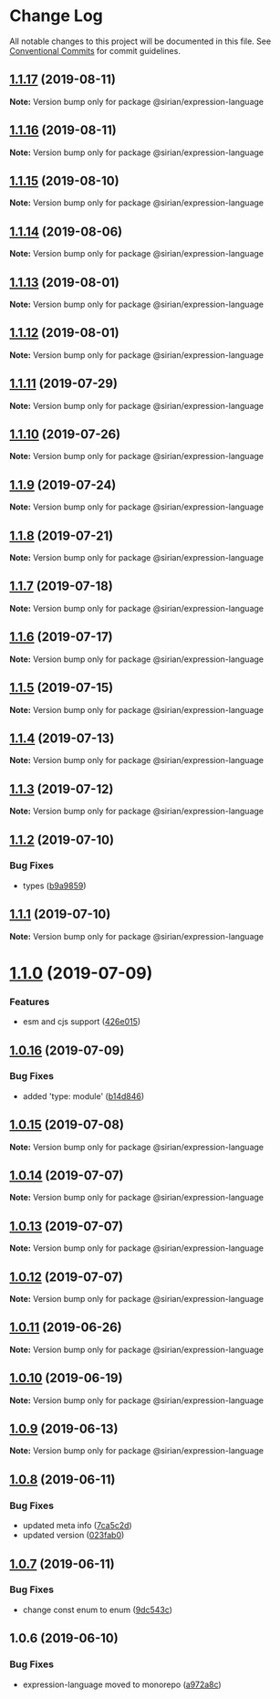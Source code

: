 # Change Log

All notable changes to this project will be documented in this file.
See [Conventional Commits](https://conventionalcommits.org) for commit guidelines.

## [1.1.17](https://github.com/sirian/js/compare/@sirian/expression-language@1.1.16...@sirian/expression-language@1.1.17) (2019-08-11)

**Note:** Version bump only for package @sirian/expression-language





## [1.1.16](https://github.com/sirian/js/compare/@sirian/expression-language@1.1.15...@sirian/expression-language@1.1.16) (2019-08-11)

**Note:** Version bump only for package @sirian/expression-language





## [1.1.15](https://github.com/sirian/js/compare/@sirian/expression-language@1.1.14...@sirian/expression-language@1.1.15) (2019-08-10)

**Note:** Version bump only for package @sirian/expression-language





## [1.1.14](https://github.com/sirian/js/compare/@sirian/expression-language@1.1.13...@sirian/expression-language@1.1.14) (2019-08-06)

**Note:** Version bump only for package @sirian/expression-language





## [1.1.13](https://github.com/sirian/js/compare/@sirian/expression-language@1.1.12...@sirian/expression-language@1.1.13) (2019-08-01)

**Note:** Version bump only for package @sirian/expression-language





## [1.1.12](https://github.com/sirian/js/compare/@sirian/expression-language@1.1.11...@sirian/expression-language@1.1.12) (2019-08-01)

**Note:** Version bump only for package @sirian/expression-language





## [1.1.11](https://github.com/sirian/js/compare/@sirian/expression-language@1.1.10...@sirian/expression-language@1.1.11) (2019-07-29)

**Note:** Version bump only for package @sirian/expression-language





## [1.1.10](https://github.com/sirian/js/compare/@sirian/expression-language@1.1.9...@sirian/expression-language@1.1.10) (2019-07-26)

**Note:** Version bump only for package @sirian/expression-language





## [1.1.9](https://github.com/sirian/js/compare/@sirian/expression-language@1.1.8...@sirian/expression-language@1.1.9) (2019-07-24)

**Note:** Version bump only for package @sirian/expression-language





## [1.1.8](https://github.com/sirian/js/compare/@sirian/expression-language@1.1.7...@sirian/expression-language@1.1.8) (2019-07-21)

**Note:** Version bump only for package @sirian/expression-language





## [1.1.7](https://github.com/sirian/js/compare/@sirian/expression-language@1.1.6...@sirian/expression-language@1.1.7) (2019-07-18)

**Note:** Version bump only for package @sirian/expression-language





## [1.1.6](https://github.com/sirian/js/compare/@sirian/expression-language@1.1.5...@sirian/expression-language@1.1.6) (2019-07-17)

**Note:** Version bump only for package @sirian/expression-language





## [1.1.5](https://github.com/sirian/js/compare/@sirian/expression-language@1.1.4...@sirian/expression-language@1.1.5) (2019-07-15)

**Note:** Version bump only for package @sirian/expression-language





## [1.1.4](https://github.com/sirian/js/compare/@sirian/expression-language@1.1.3...@sirian/expression-language@1.1.4) (2019-07-13)

**Note:** Version bump only for package @sirian/expression-language





## [1.1.3](https://github.com/sirian/js/compare/@sirian/expression-language@1.1.2...@sirian/expression-language@1.1.3) (2019-07-12)

**Note:** Version bump only for package @sirian/expression-language





## [1.1.2](https://github.com/sirian/js/compare/@sirian/expression-language@1.1.1...@sirian/expression-language@1.1.2) (2019-07-10)


### Bug Fixes

* types ([b9a9859](https://github.com/sirian/js/commit/b9a9859))





## [1.1.1](https://github.com/sirian/js/compare/@sirian/expression-language@1.1.0...@sirian/expression-language@1.1.1) (2019-07-10)

**Note:** Version bump only for package @sirian/expression-language





# [1.1.0](https://github.com/sirian/js/compare/@sirian/expression-language@1.0.16...@sirian/expression-language@1.1.0) (2019-07-09)


### Features

* esm and cjs support ([426e015](https://github.com/sirian/js/commit/426e015))





## [1.0.16](https://github.com/sirian/js/compare/@sirian/expression-language@1.0.15...@sirian/expression-language@1.0.16) (2019-07-09)


### Bug Fixes

* added 'type: module' ([b14d846](https://github.com/sirian/js/commit/b14d846))





## [1.0.15](https://github.com/sirian/js/compare/@sirian/expression-language@1.0.14...@sirian/expression-language@1.0.15) (2019-07-08)

**Note:** Version bump only for package @sirian/expression-language





## [1.0.14](https://github.com/sirian/js/compare/@sirian/expression-language@1.0.13...@sirian/expression-language@1.0.14) (2019-07-07)

**Note:** Version bump only for package @sirian/expression-language





## [1.0.13](https://github.com/sirian/js/compare/@sirian/expression-language@1.0.12...@sirian/expression-language@1.0.13) (2019-07-07)

**Note:** Version bump only for package @sirian/expression-language





## [1.0.12](https://github.com/sirian/js/compare/@sirian/expression-language@1.0.11...@sirian/expression-language@1.0.12) (2019-07-07)

**Note:** Version bump only for package @sirian/expression-language





## [1.0.11](https://github.com/sirian/js/compare/@sirian/expression-language@1.0.10...@sirian/expression-language@1.0.11) (2019-06-26)

**Note:** Version bump only for package @sirian/expression-language





## [1.0.10](https://github.com/sirian/js/compare/@sirian/expression-language@1.0.9...@sirian/expression-language@1.0.10) (2019-06-19)

**Note:** Version bump only for package @sirian/expression-language





## [1.0.9](https://github.com/sirian/js/compare/@sirian/expression-language@1.0.8...@sirian/expression-language@1.0.9) (2019-06-13)

**Note:** Version bump only for package @sirian/expression-language





## [1.0.8](https://github.com/sirian/js/compare/@sirian/expression-language@1.0.7...@sirian/expression-language@1.0.8) (2019-06-11)


### Bug Fixes

* updated meta info ([7ca5c2d](https://github.com/sirian/js/commit/7ca5c2d))
* updated version ([023fab0](https://github.com/sirian/js/commit/023fab0))





## [1.0.7](https://github.com/sirian/js/compare/@sirian/expression-language@1.0.6...@sirian/expression-language@1.0.7) (2019-06-11)


### Bug Fixes

* change const enum to enum ([9dc543c](https://github.com/sirian/js/commit/9dc543c))





## 1.0.6 (2019-06-10)


### Bug Fixes

* expression-language moved to monorepo ([a972a8c](https://github.com/sirian/js/commit/a972a8c))
